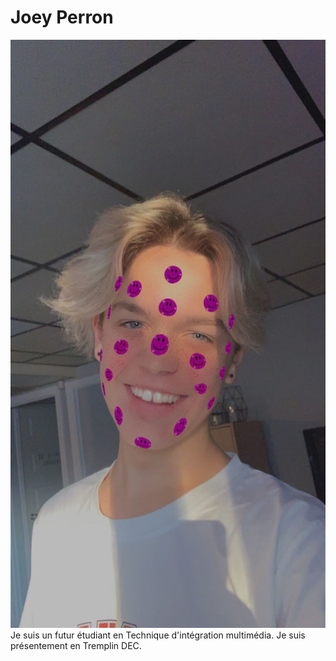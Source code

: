 # Joey Perron
![Photo](Photo/IMG_7188.JPG)
Je suis un futur étudiant en Technique d'intégration multimédia. Je suis présentement en Tremplin DEC.

